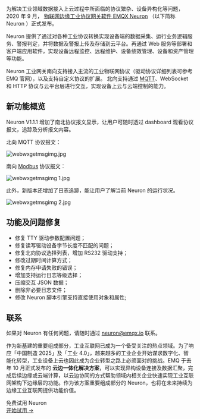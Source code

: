 为解决工业领域数据接入上云过程中所面临的协议繁杂、设备异构化等问题，2020 年 9 月， [物联网边缘工业协议网关软件 EMQX Neuron](https://www.emqx.com/zh/products/neuron) （以下简称 Neuron ）正式发布。

Neuron 提供了通过对各种工业协议转换实现设备端的数据采集、运行业务逻辑服务、警报判定，并将数据及警报上传及存储到云平台。再通过 Web 服务等部署和客户端应用软件，实现设备远程监控、远程维护、设备绩效管理、设备和资产管理等功能。

Neuron 工业网关南向支持接入主流的工业物联网协议（驱动协议详细列表可参考 EMQ 官网），以及支持自定义协议的扩展。 北向支持通过 [MQTT](https://www.emqx.com/zh/mqtt-guide)、WebSocket 和 HTTP 协议与云平台层进行交互，实现设备上云与云端控制的能力。


## 新功能概览

Neuron V1.1.1 增加了南北协议报文显示，让用户可随时透过 dashboard 观看协议报文，追踪及分析报文内容。

北向 MQTT 协议报文：

![webwxgetmsgimg.jpg](https://assets.emqx.com/images/a0cc294f21ad9e9c678f1818fa0599f2.jpg)

南向 [Modbus](https://www.emqx.com/zh/blog/building-modbus-based-iiot-app-with-neuron) 协议报文：

![webwxgetmsgimg 1.jpg](https://assets.emqx.com/images/5a5d14f99c38bf37b573746faf61ba0b.jpg)

此外，新版本还增加了日志追踪，能让用户了解当前 Neuron 的运行状况。

![webwxgetmsgimg 2.jpg](https://assets.emqx.com/images/4421afbbb936c191e3cb63a2488c81a2.jpg)

## 功能及问题修复

- 修复 TTY 驱动参数配置问题；
- 修复读写驱动设备字节长度不匹配的问题；
- 修复北向协议选择列表，增加 RS232 驱动支持；
- 修改过期时间计算方式；
- 修复内存申请失败的错误；
- 增加支持运行日志等级选择；
- 压缩交互 JSON 数据；
- 删除非必要日志文件；
- 修改 Neuron 脚本引擎支持直接使用对象和属性;


## 联系

如果对 Neuron 有任何问题，请随时通过 [neuron@emqx.io](mailto:neuron@emqx.io) 联系。

作为新基建的重要组成部分，工业互联网已成为一个备受关注的热点领域。为了响应「中国制造 2025」及「工业 4.0」，越来越多的工业企业开始谋求数字化、智能化转型，工业设备上云也因此成为企业转型之路上必须面对的挑战。EMQ 于去年 10 月正式发布的 **云边一体化解决方案**，可以实现异构设备连接及数据汇聚，完成后续边缘或云端计算，以云边协同的方式帮助领域内相关企业快速实现工业互联网架构下边缘层的功能。作为该方案重要组成部分的 Neuron，也将在未来持续为边缘工业互联网提供功能价值。


<section class="promotion">
    <div>
        免费试用 Neuron
    </div>
    <a href="https://www.emqx.com/zh/try?product=neuron" class="button is-gradient px-5">开始试用 →</a >
</section>
